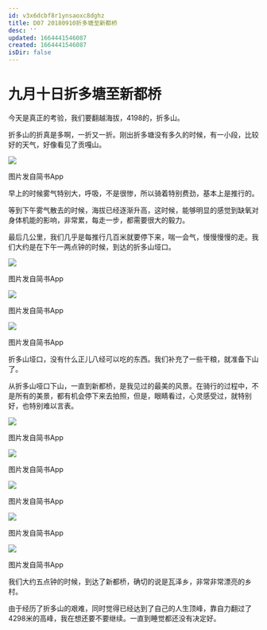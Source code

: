 ```yaml
---
id: v3x6dcbf8r1ynsaoxc8dghz
title: D07 20180910折多塘至新都桥
desc: ''
updated: 1664441546087
created: 1664441546087
isDir: false
---
```

# 九月十日折多塘至新都桥

今天是真正的考验，我们要翻越海拔，4198的，折多山。

折多山的折真是多啊，一折又一折。刚出折多塘没有多久的时候，有一小段，比较好的天气，好像看见了贡嘎山。

![](https://ridemypic.oss-cn-chengdu.aliyuncs.com/rideimg/2616645-482ccc360032a6e0.jpg)  

图片发自简书App

早上的时候雾气特别大，呼吸，不是很惨，所以骑着特别费劲，基本上是推行的。

等到下午雾气散去的时候，海拔已经逐渐升高，这时候，能够明显的感觉到缺氧对身体机能的影响，非常累，每走一步，都需要很大的毅力。

最后几公里，我们几乎是每推行几百米就要停下来，喘一会气，慢慢慢慢的走。我们大约是在下午一两点钟的时候，到达的折多山垭口。

![](https://ridemypic.oss-cn-chengdu.aliyuncs.com/rideimg/2616645-a6738588788bf793.jpg)  

图片发自简书App

![](https://ridemypic.oss-cn-chengdu.aliyuncs.com/rideimg/2616645-62e474c3ee755d84.jpg)  

图片发自简书App

![](https://ridemypic.oss-cn-chengdu.aliyuncs.com/rideimg/2616645-37970728ce30ab69.jpg)  

图片发自简书App

折多山垭口，没有什么正儿八经可以吃的东西。我们补充了一些干粮，就准备下山了。

从折多山哑口下山，一直到新都桥，是我见过的最美的风景。在骑行的过程中，不是所有的美景，都有机会停下来去拍照，但是，眼睛看过，心灵感受过，就特别好，也特别难以言表。

![](https://ridemypic.oss-cn-chengdu.aliyuncs.com/rideimg/2616645-26703efd1d73f815.jpg)  

图片发自简书App

![](https://ridemypic.oss-cn-chengdu.aliyuncs.com/rideimg/2616645-812f0c158366491e.jpg)  

图片发自简书App

![](https://ridemypic.oss-cn-chengdu.aliyuncs.com/rideimg/2616645-65eac46cdc757d94.jpg)  

图片发自简书App

![](https://ridemypic.oss-cn-chengdu.aliyuncs.com/rideimg/2616645-60672b3629c34ad8.jpg)  

图片发自简书App

![](https://ridemypic.oss-cn-chengdu.aliyuncs.com/rideimg/2616645-fbdb8d3925739cdc.jpg)  

图片发自简书App

我们大约五点钟的时候，到达了新都桥，确切的说是瓦泽乡，非常非常漂亮的乡村。

由于经历了折多山的艰难，同时觉得已经达到了自己的人生顶峰，靠自力翻过了4298米的高峰，我在想还要不要继续。一直到睡觉都还没有决定好。
